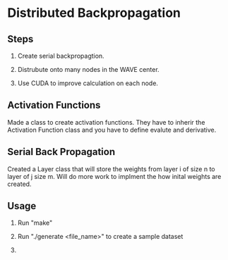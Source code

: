 # Distributed Backpropagation

## Steps   
1. Create serial backpropagtion.

2. Distrubute onto many nodes in the WAVE center.

3. Use CUDA to improve calculation on each node.   

## Activation Functions   
Made a class to create activation functions. They have to inherir the Activation Function class and you have to define evalute and derivative.


## Serial Back Propagation   
Created a Layer class that will store the weights from layer i of size n to layer of j size m. Will do more work to implment the how inital weights are created.

## Usage
1. Run "make"

2. Run "./generate <count> <file_name>" to create a sample dataset

3. 


